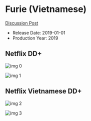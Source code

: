 # Furie (Vietnamese)

[Discussion Post](https://www.avsforum.com/threads/bass-eq-for-filtered-movies.2995212/post-58567996)

* Release Date: 2019-01-01
* Production Year: 2019

## Netflix DD+

![img 0](https://i.imgur.com/iV2kFaP.jpg)

![img 1](https://i.imgur.com/Pchu9gp.png)

## Netflix Vietnamese DD+

![img 2](https://i.imgur.com/rhGv4x8.jpg)

![img 3](https://i.imgur.com/U6n7Zr2.png)

